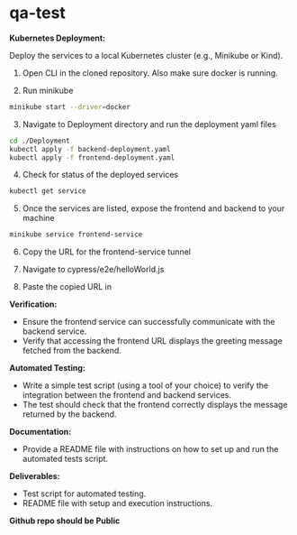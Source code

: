 # qa-test

**Kubernetes Deployment:**

Deploy the services to a local Kubernetes cluster (e.g., Minikube or Kind).
1. Open CLI in the cloned repository. Also make sure docker is running.

2. Run minikube 
```bash
minikube start --driver=docker
```
3. Navigate to Deployment directory and run the deployment yaml files

```bash
cd ./Deployment
kubectl apply -f backend-deployment.yaml
kubectl apply -f frontend-deployment.yaml
```
4. Check for status of the deployed services
```bash
kubectl get service
```

5. Once the services are listed, expose the frontend and backend to your machine
```bash
minikube service frontend-service
```

6. Copy the URL for the frontend-service tunnel

7. Navigate to cypress/e2e/helloWorld.js

8. Paste the copied URL in 

**Verification:**

- Ensure the frontend service can successfully communicate with the backend service.
- Verify that accessing the frontend URL displays the greeting message fetched from the backend.

**Automated Testing:**

- Write a simple test script (using a tool of your choice) to verify the integration between the frontend and backend services.
- The test should check that the frontend correctly displays the message returned by the backend.

**Documentation:**

- Provide a README file with instructions on how to set up and run the automated tests script.

**Deliverables:**
- Test script for automated testing.
- README file with setup and execution instructions.

**Github repo should be Public**
